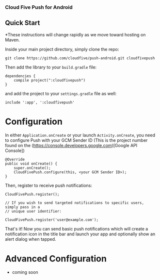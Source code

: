 ### Cloud Five Push for Android

## Quick Start

*These instructions will change rapidly as we move toward hosting on Maven.

Inside your main project directory, simply clone the repo:

    git clone https://github.com/cloudfive/push-android.git cloudfivepush

Then add the library to your `build.gradle` file:

    dependencies {
        compile project(":cloudfivepush")
    }


and add the project to your `settings.gradle` file as well:

    include ':app', ':cloudfivepush'


# Configuration

In either `Application.onCreate` or your launch `Activity.onCreate`, you need to configure Push with your GCM Sender ID (This is the project number found on the (https://console.developers.google.com)[Google API Console])

    @Override
    public void onCreate() {
        super.onCreate();
        CloudFivePush.configure(this, <your GCM Sender ID>);
    }

Then, register to receive push notifications:

    CloudFivePush.register();

    // If you wish to send targeted notifications to specific users, simply pass in a
    // unique user identifier:

    CloudFivePush.register('user@example.com');


That's it!  Now you can send basic push notifications which will create a notification icon in the title bar and launch your app and optionally show an alert dialog when tapped.

# Advanced Configuration

* coming soon
